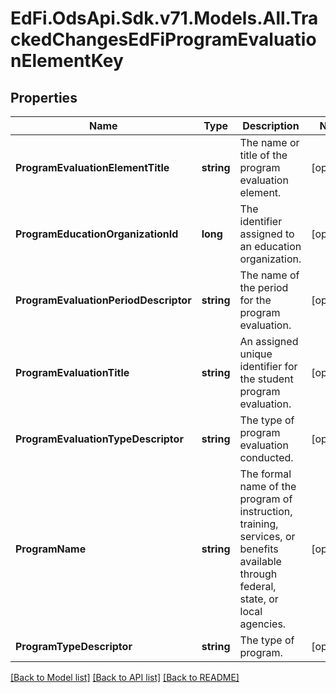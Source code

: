 # EdFi.OdsApi.Sdk.v71.Models.All.TrackedChangesEdFiProgramEvaluationElementKey

## Properties

Name | Type | Description | Notes
------------ | ------------- | ------------- | -------------
**ProgramEvaluationElementTitle** | **string** | The name or title of the program evaluation element. | [optional] 
**ProgramEducationOrganizationId** | **long** | The identifier assigned to an education organization. | [optional] 
**ProgramEvaluationPeriodDescriptor** | **string** | The name of the period for the program evaluation. | [optional] 
**ProgramEvaluationTitle** | **string** | An assigned unique identifier for the student program evaluation. | [optional] 
**ProgramEvaluationTypeDescriptor** | **string** | The type of program evaluation conducted. | [optional] 
**ProgramName** | **string** | The formal name of the program of instruction, training, services, or benefits available through federal, state, or local agencies. | [optional] 
**ProgramTypeDescriptor** | **string** | The type of program. | [optional] 

[[Back to Model list]](../README.md#documentation-for-models) [[Back to API list]](../README.md#documentation-for-api-endpoints) [[Back to README]](../README.md)

